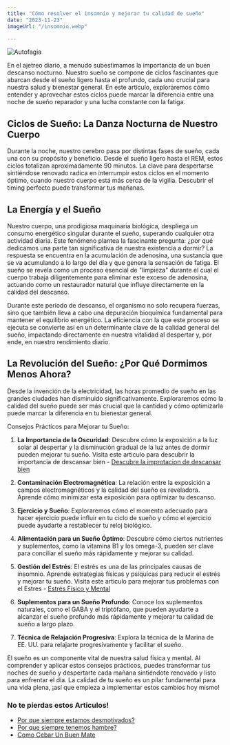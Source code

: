```yaml
---
title: "Cómo resolver el insomnio y mejorar tu calidad de sueño"
date: "2023-11-23"
imageUrl: "/insomnio.webp"

---
```


![Autofagia](/insomnio.webp)


En el ajetreo diario, a menudo subestimamos la importancia de un buen descanso nocturno. Nuestro sueño se compone de ciclos fascinantes que abarcan desde el sueño ligero hasta el profundo, cada uno crucial para nuestra salud y bienestar general. En este artículo, exploraremos cómo entender y aprovechar estos ciclos puede marcar la diferencia entre una noche de sueño reparador y una lucha constante con la fatiga.

## **Ciclos de Sueño: La Danza Nocturna de Nuestro Cuerpo**

Durante la noche, nuestro cerebro pasa por distintas fases de sueño, cada una con su propósito y beneficio. Desde el sueño ligero hasta el REM, estos ciclos totalizan aproximadamente 90 minutos. La clave para despertarse sintiéndose renovado radica en interrumpir estos ciclos en el momento óptimo, cuando nuestro cuerpo está más cerca de la vigilia. Descubrir el timing perfecto puede transformar tus mañanas.

## **La Energía y el Sueño**

Nuestro cuerpo, una prodigiosa maquinaria biológica, despliega un consumo energético singular durante el sueño, superando cualquier otra actividad diaria. Este fenómeno plantea la fascinante pregunta: ¿por qué dedicamos una parte tan significativa de nuestra existencia a dormir? La respuesta se encuentra en la acumulación de adenosina, una sustancia que se va acumulando a lo largo del día y que genera la sensación de fatiga. El sueño se revela como un proceso esencial de "limpieza" durante el cual el cuerpo trabaja diligentemente para eliminar este exceso de adenosina, actuando como un restaurador natural que influye directamente en la calidad del descanso.

Durante este período de descanso, el organismo no solo recupera fuerzas, sino que también lleva a cabo una depuración bioquímica fundamental para mantener el equilibrio energético. La eficiencia con la que este proceso se ejecuta se convierte así en un determinante clave de la calidad general del sueño, impactando directamente en nuestra vitalidad al despertar y, por ende, en nuestro rendimiento diario.

## La Revolución del Sueño: ¿Por Qué Dormimos Menos Ahora?

Desde la invención de la electricidad, las horas promedio de sueño en las grandes ciudades han disminuido significativamente. Exploraremos cómo la calidad del sueño puede ser más crucial que la cantidad y cómo optimizarla puede marcar la diferencia en tu bienestar general.

Consejos Prácticos para Mejorar tu Sueño:

1. **La Importancia de la Oscuridad**: Descubre cómo la exposición a la luz solar al despertar y la disminución gradual de la luz antes de dormir pueden mejorar tu sueño. Visita este articulo para descubrir la importancia de descansar bien - [Descubre la improtacion de descansar bien](https://abelardo.blog/posts/importancia-de-descansar-bien)

2. **Contaminación Electromagnética**: La relación entre la exposición a campos electromagnéticos y la calidad del sueño es reveladora. Aprende cómo minimizar esta exposición para optimizar tu descanso.

3. **Ejercicio y Sueño**: Exploraremos cómo el momento adecuado para hacer ejercicio puede influir en tu ciclo de sueño y cómo el ejercicio puede ayudarte a restablecer tu reloj biológico.

4. **Alimentación para un Sueño Óptimo**: Descubre cómo ciertos nutrientes y suplementos, como la vitamina B1 y los omega-3, pueden ser clave para conciliar el sueño más rápidamente y mejorar su calidad.

5. **Gestión del Estrés**: El estrés es una de las principales causas de insomnio. Aprende estrategias físicas y psíquicas para reducir el estrés y mejorar tu sueño. Visita este articulo para mejorar tus problemas con el Estres - [Estrés Fisico y Mental](https://abelardo.blog/posts/estres-fisico-y-mental)

6. **Suplementos para un Sueño Profundo**: Conoce los suplementos naturales, como el GABA y el triptófano, que pueden ayudarte a alcanzar el sueño profundo más rápidamente y mejorar tu calidad de sueño a largo plazo.

7. **Técnica de Relajación Progresiva**: Explora la técnica de la Marina de EE. UU. para relajarte progresivamente y facilitar el sueño.

El sueño es un componente vital de nuestra salud física y mental. Al comprender y aplicar estos consejos prácticos, puedes transformar tus noches de sueño y despertarte cada mañana sintiéndote renovado y listo para enfrentar el día. La calidad de tu sueño es un pilar fundamental para una vida plena, ¡así que empieza a implementar estos cambios hoy mismo!

### No te pierdas estos Articulos!

- [Por que siempre estamos desmotivados?](https://abelardo.blog/posts/desmotivacion)
- [Por que siempre tenemos hambre?](https://abelardo.blog/posts/por-que-siempre-tenemos-hambre)
- [Como Cebar Un Buen Mate](https://abelardo.blog/posts/como-cebar-un-buen-mate)

